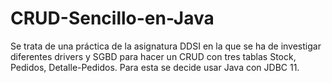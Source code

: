 # CRUD-Sencillo-en-Java
Se trata de una práctica de la asignatura DDSI en la que se ha de investigar diferentes drivers y SGBD para hacer un CRUD con tres tablas Stock, Pedidos, Detalle-Pedidos. Para esta se decide usar Java con JDBC 11.
